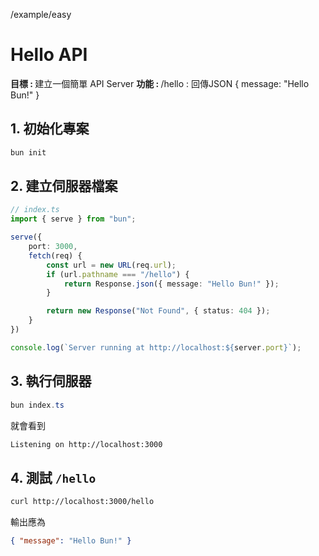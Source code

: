 /example/easy
# Hello API
<b>目標 : </b>建立一個簡單 API Server
<b>功能 : </b>/hello : 回傳JSON { message: "Hello Bun!" }

## 1. 初始化專案
```powershell
bun init
```
## 2. 建立伺服器檔案
```ts
// index.ts
import { serve } from "bun";

serve({
    port: 3000,
    fetch(req) {
        const url = new URL(req.url);
        if (url.pathname === "/hello") {
            return Response.json({ message: "Hello Bun!" });
        }

        return new Response("Not Found", { status: 404 });
    }
})

console.log(`Server running at http://localhost:${server.port}`);
```
## 3. 執行伺服器
```powershell
bun index.ts
```
就會看到
```bash
Listening on http://localhost:3000
```
## 4. 測試 <code>/hello</code>
```bash
curl http://localhost:3000/hello
```
輸出應為
```json
{ "message": "Hello Bun!" }
```